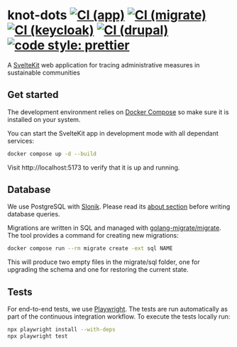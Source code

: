 # knot-dots [![CI (app)](https://github.com/knot-dots/knot-dots/actions/workflows/ci-app.yaml/badge.svg)](https://github.com/knot-dots/knot-dots/actions/workflows/ci-app.yaml) [![CI (migrate)](https://github.com/knot-dots/knot-dots/actions/workflows/ci-migrate.yaml/badge.svg)](https://github.com/knot-dots/knot-dots/actions/workflows/ci-migrate.yaml) [![CI (keycloak)](https://github.com/knot-dots/knot-dots/actions/workflows/ci-keycloak.yaml/badge.svg)](https://github.com/knot-dots/knot-dots/actions/workflows/ci-keycloak.yaml) [![CI (drupal)](https://github.com/knot-dots/knot-dots/actions/workflows/ci-drupal.yaml/badge.svg)](https://github.com/knot-dots/knot-dots/actions/workflows/ci-drupal.yaml)[![code style: prettier](https://img.shields.io/badge/code_style-prettier-ff69b4.svg)](https://github.com/prettier/prettier)

A [SvelteKit](https://kit.svelte.dev) web application for tracing administrative measures in sustainable communities

## Get started

The development environment relies on [Docker Compose](https://docs.docker.com/compose/) so make sure it is installed on your system.

You can start the SvelteKit app in development mode with all dependant services:

```bash
docker compose up -d --build
```

Visit http://localhost:5173 to verify that it is up and running.

## Database

We use PostgreSQL with [Slonik](https://github.com/gajus/slonik). 
Please read its [about section](https://github.com/gajus/slonik#about-slonik) before writing database queries. 

Migrations are written in SQL and managed with [golang-migrate/migrate](https://github.com/golang-migrate/migrate).
The tool provides a command for creating new migrations:

```bash
docker compose run --rm migrate create -ext sql NAME
```

This will produce two empty files in the migrate/sql folder,
one for upgrading the schema and one for restoring the current state.

## Tests

For end-to-end tests, we use [Playwright](https://playwright.dev/).
The tests are run automatically as part of the continuous integration workflow.
To execute the tests locally run:

```bash
npx playwright install --with-deps
npx playwright test
```

